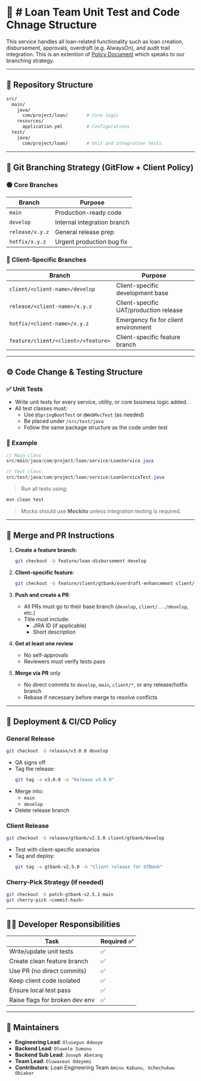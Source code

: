 
# 💼 # Loan Team Unit Test and Code Chnage Structure

This service handles all loan-related functionality such as loan creation, disbursement, approvals, overdraft (e.g. AlwaysOn), and audit trail integration.
This is an extention of [Policy Document](https://github.com/ndrymesSoft/Policy-Documents) which speaks to our branching strategy.

---

## 📁 Repository Structure

```bash
src/
  main/
    java/
      com/project/loan/       # Core logic
    resources/
      application.yml         # Configurations
  test/
    java/
      com/project/loan/       # Unit and integration tests
```

---

## 🔀 Git Branching Strategy (GitFlow + Client Policy)

### 🟢 Core Branches

| Branch        | Purpose                            |
|---------------|-------------------------------------|
| `main`        | Production-ready code               |
| `develop`     | Internal integration branch         |
| `release/x.y.z` | General release prep              |
| `hotfix/x.y.z`  | Urgent production bug fix         |

### 🔵 Client-Specific Branches

| Branch                              | Purpose                              |
|-------------------------------------|--------------------------------------|
| `client/<client-name>/develop`      | Client-specific development base     |
| `release/<client-name>/x.y.z`       | Client-specific UAT/production release |
| `hotfix/<client-name>/x.y.z`        | Emergency fix for client environment |
| `feature/client/<client>/<feature>` | Client-specific feature branch       |

---

## ⚙️ Code Change & Testing Structure

### ✅ Unit Tests

- Write unit tests for every service, utility, or core business logic added.
- All test classes must:
  - Use `@SpringBootTest` or `@WebMvcTest` (as needed)
  - Be placed under `/src/test/java`
  - Follow the same package structure as the code under test

### 📌 Example

```java
// Main class
src/main/java/com/project/loan/service/LoanService.java

// Test class
src/test/java/com/project/loan/service/LoanServiceTest.java
```

> Run all tests using:
```bash
mvn clean test
```

> Mocks should use **Mockito** unless integration testing is required.

---

## 🔁 Merge and PR Instructions

1. **Create a feature branch**:
   ```bash
   git checkout -b feature/loan-disbursement develop
   ```

2. **Client-specific feature**:
   ```bash
   git checkout -b feature/client/gtbank/overdraft-enhancement client/gtbank/develop
   ```

3. **Push and create a PR**:
   - All PRs must go to their base branch (`develop`, `client/.../develop`, etc.)
   - Title must include:
     - JIRA ID (if applicable)
     - Short description

4. **Get at least one review**
   - No self-approvals
   - Reviewers must verify tests pass

5. **Merge via PR** only
   - No direct commits to `develop`, `main`, `client/*`, or any release/hotfix branch
   - Rebase if necessary before merge to resolve conflicts

---

## 🚀 Deployment & CI/CD Policy

### General Release

```bash
git checkout -b release/v3.0.0 develop
```

- QA signs off
- Tag the release:
  ```bash
  git tag -a v3.0.0 -m "Release v3.0.0"
  ```
- Merge into:
  - `main`
  - `develop`
- Delete release branch

### Client Release

```bash
git checkout -b release/gtbank/v2.5.0 client/gtbank/develop
```

- Test with client-specific scenarios
- Tag and deploy:
  ```bash
  git tag -a gtbank-v2.5.0 -m "Client release for GTBank"
  ```

### Cherry-Pick Strategy (if needed)

```bash
git checkout -b patch-gtbank-v2.5.1 main
git cherry-pick <commit-hash>
```

---

## 🧑‍💻 Developer Responsibilities

| Task                  | Required ✅ |
|-----------------------|------------|
| Write/update unit tests | ✅        |
| Create clean feature branch | ✅   |
| Use PR (no direct commits) | ✅     |
| Keep client code isolated | ✅     |
| Ensure local test pass | ✅        |
| Raise flags for broken dev env | ✅ |

---

## 👥 Maintainers

- **Engineering Lead**: `Olusegun Adeoye`
- **Backend Lead**: `Oluwole Sumonu`
- **Backend Sub Lead**: `Joseph Abetang`
- **Team Lead**: `Oluwaseun Odeyemi`
- **Contributors**: Loan Engineering Team `Aminu Kabunu, Uchechukwu Obiakor`
